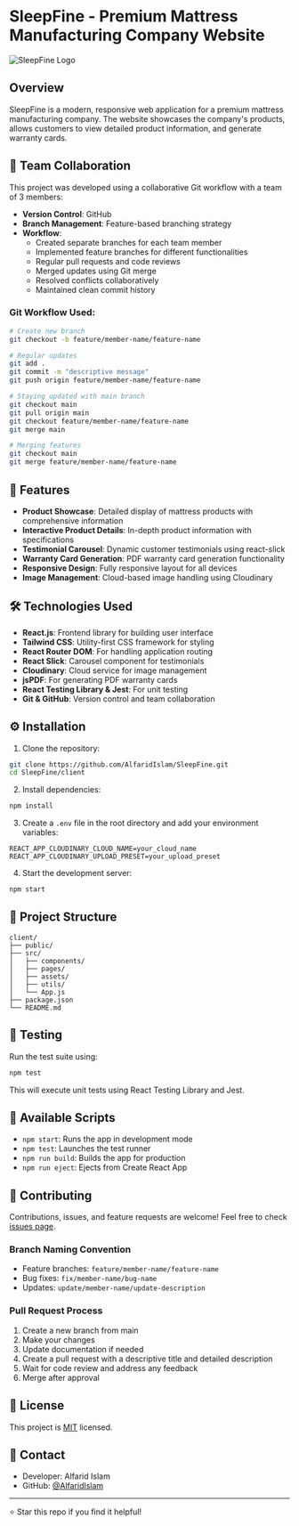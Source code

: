 # SleepFine - Premium Mattress Manufacturing Company Website

![SleepFine Logo](https://res.cloudinary.com/dpsmbluby/image/upload/v1729774444/logosince11_vn89hm.png)

## Overview

SleepFine is a modern, responsive web application for a premium mattress manufacturing company. The website showcases the company's products, allows customers to view detailed product information, and generate warranty cards.

## 👥 Team Collaboration

This project was developed using a collaborative Git workflow with a team of 3 members:

- **Version Control**: GitHub
- **Branch Management**: Feature-based branching strategy
- **Workflow**:
  - Created separate branches for each team member
  - Implemented feature branches for different functionalities
  - Regular pull requests and code reviews
  - Merged updates using Git merge
  - Resolved conflicts collaboratively
  - Maintained clean commit history

### Git Workflow Used:
```bash
# Create new branch
git checkout -b feature/member-name/feature-name

# Regular updates
git add .
git commit -m "descriptive message"
git push origin feature/member-name/feature-name

# Staying updated with main branch
git checkout main
git pull origin main
git checkout feature/member-name/feature-name
git merge main

# Merging features
git checkout main
git merge feature/member-name/feature-name
```

## 🚀 Features

- **Product Showcase**: Detailed display of mattress products with comprehensive information
- **Interactive Product Details**: In-depth product information with specifications
- **Testimonial Carousel**: Dynamic customer testimonials using react-slick
- **Warranty Card Generation**: PDF warranty card generation functionality
- **Responsive Design**: Fully responsive layout for all devices
- **Image Management**: Cloud-based image handling using Cloudinary

## 🛠️ Technologies Used

- **React.js**: Frontend library for building user interface
- **Tailwind CSS**: Utility-first CSS framework for styling
- **React Router DOM**: For handling application routing
- **React Slick**: Carousel component for testimonials
- **Cloudinary**: Cloud service for image management
- **jsPDF**: For generating PDF warranty cards
- **React Testing Library & Jest**: For unit testing
- **Git & GitHub**: Version control and team collaboration

## ⚙️ Installation

1. Clone the repository:
```bash
git clone https://github.com/AlfaridIslam/SleepFine.git
cd SleepFine/client
```

2. Install dependencies:
```bash
npm install
```

3. Create a `.env` file in the root directory and add your environment variables:
```env
REACT_APP_CLOUDINARY_CLOUD_NAME=your_cloud_name
REACT_APP_CLOUDINARY_UPLOAD_PRESET=your_upload_preset
```

4. Start the development server:
```bash
npm start
```

## 📁 Project Structure

```
client/
├── public/
├── src/
│   ├── components/
│   ├── pages/
│   ├── assets/
│   ├── utils/
│   └── App.js
├── package.json
└── README.md
```

## 🧪 Testing

Run the test suite using:
```bash
npm test
```

This will execute unit tests using React Testing Library and Jest.

## 🔧 Available Scripts

- `npm start`: Runs the app in development mode
- `npm test`: Launches the test runner
- `npm run build`: Builds the app for production
- `npm run eject`: Ejects from Create React App

## 🤝 Contributing

Contributions, issues, and feature requests are welcome! Feel free to check [issues page](your-issues-link-here).

### Branch Naming Convention
- Feature branches: `feature/member-name/feature-name`
- Bug fixes: `fix/member-name/bug-name`
- Updates: `update/member-name/update-description`

### Pull Request Process
1. Create a new branch from main
2. Make your changes
3. Update documentation if needed
4. Create a pull request with a descriptive title and detailed description
5. Wait for code review and address any feedback
6. Merge after approval

## 📝 License

This project is [MIT](license-link) licensed.

## 👥 Contact

- Developer: Alfarid Islam
- GitHub: [@AlfaridIslam](https://github.com/AlfaridIslam)

---
⭐️ Star this repo if you find it helpful!